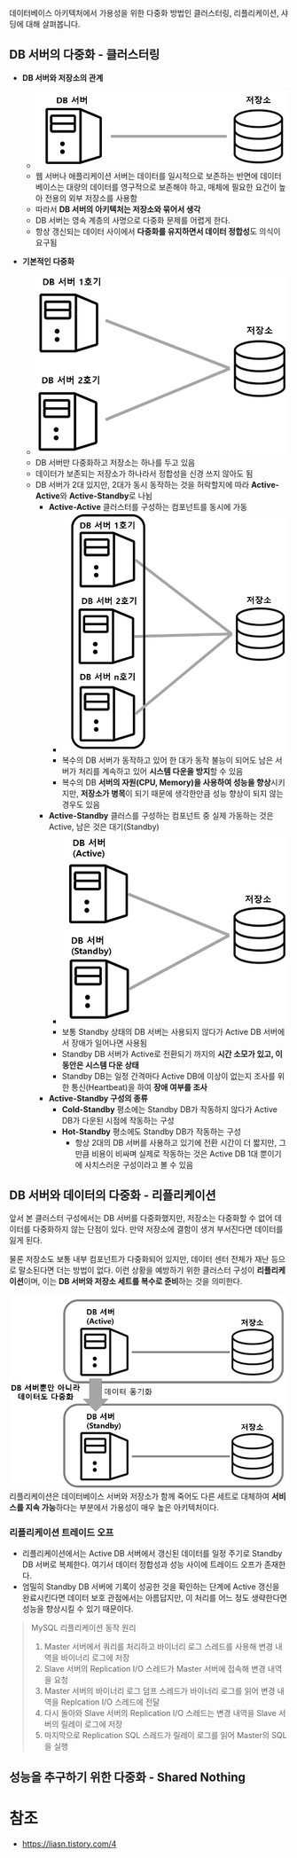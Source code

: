 데이터베이스 아키텍처에서 가용성을 위한 다중화 방법인 클러스터링, 리플리케이션, 샤딩에 대해 살펴봅니다.

## DB 서버의 다중화 - 클러스터링
- **DB 서버와 저장소의 관계**
  - ![img.png](images/DB서버_저장소.png)
  - 웹 서버나 애플리케이션 서버는 데이터를 일시적으로 보존하는 반면에 데이터베이스는 대량의 데이터를 영구적으로 보존해야 하고, 매체에 필요한 요건이 높아 전용의 외부 저장소를 사용함
  - 따라서 **DB 서버의 아키텍처는 저장소와 묶어서 생각**
  - DB 서버는 영속 계층의 사명으로 다중화 문제를 어렵게 한다.
  - 항상 갱신되는 데이터 사이에서 **다중화를 유지하면서 데이터 정합성**도 의식이 요구됨 
  

- **기본적인 다중화**
  - ![img_2.png](images/기본_다중화.png)
  - DB 서버만 다중화하고 저장소는 하나를 두고 있음
  - 데이터가 보존되는 저장소가 하나라서 정합성을 신경 쓰지 않아도 됨
  - DB 서버가 2대 있지만, 2대가 동시 동작하는 것을 허락할지에 따라 **Active-Active**와 **Active-Standby**로 나뉨
    - **Active-Active** 클러스터를 구성하는 컴포넌트를 동시에 가동
      - ![img_1.png](images/active-active.png)
      - 복수의 DB 서버가 동작하고 있어 한 대가 동작 불능이 되어도 남은 서버가 처리를 계속하고 있어 **시스템 다운을 방지**할 수 있음
      - 복수의 DB **서버의 자원(CPU, Memory)을 사용하여 성능을 향상**시키지만, **저장소가 병목**이 되기 때문에 생각한만큼 성능 향상이 되지 않는 경우도 있음  
    - **Active-Standby** 클러스를 구성하는 컴포넌트 중 실제 가동하는 것은 Active, 남은 것은 대기(Standby)
      - ![img_3.png](images/active-standby.png)
      - 보통 Standby 상태의 DB 서버는 사용되지 않다가 Active DB 서버에서 장애가 일어나면 사용됨
      - Standby DB 서버가 Active로 전환되기 까지의 **시간 소모가 있고, 이동안은 시스템 다운 상태**
      - Standby DB는 일정 간격마다 Active DB에 이상이 없는지 조사를 위한 통신(Heartbeat)을 하여 **장애 여부를 조사**
    - **Active-Standby 구성의 종류**
      - **Cold-Standby** 평소에는 Standby DB가 작동하지 않다가 Active DB가 다운된 시점에 작동하는 구성
      - **Hot-Standby** 평소에도 Standby DB가 작동하는 구성
        - 항상 2대의 DB 서버를 사용하고 있기에 전환 시간이 더 짧지만, 그만큼 비용이 비싸며 실제로 작동하는 것은 Active DB 1대 뿐이기에 사치스러운 구성이라고 볼 수 있음

## DB 서버와 데이터의 다중화 - 리플리케이션         
앞서 본 클러스터 구성에서는 DB 서버를 다중화했지만, 저장소는 다중화할 수 없어 데이터를 다중화하지 않는 단점이 있다.
만약 저장소에 결함이 생겨 부서진다면 데이터를 잃게 된다.

물론 저장소도 보통 내부 컴포넌트가 다중화되어 있지만, 데이터 센터 전체가 재난 등으로 말소된다면 더는 방법이 없다.
이런 상황을 예방하기 위한 클러스터 구성이 **리플리케이션**이며, 이는 **DB 서버와 저장소 세트를 복수로 준비**하는 것을 의미한다.

![img.png](replication.png)
리플리케이션은 데이터베이스 서버와 저장소가 함께 죽어도 다른 세트로 대체하여 **서비스를 지속 가능**하다는 부분에서 가용성이 매우 높은 아키텍처이다.



### 리플리케이션 트레이드 오프
- 리플리케이션에서는 Active DB 서버에서 갱신된 데이터를 일정 주기로 Standby DB 서버로 복제한다. 여기서 데이터 정합성과 성능 사이에 트레이드 오프가 존재한다.
- 엄밀히 Standby DB 서버에 기록이 성공한 것을 확인하는 단계에 Active 갱신을 완료시킨다면 데이터 보호 관점에서는 아름답지만, 이 처리를 어느 정도 생략한다면 성능을 향상시킬 수 있기 때문이다.

> MySQL 리플리케이션 동작 원리
> 1. Master 서버에서 쿼리를 처리하고 바이너리 로그 스레드를 사용해 변경 내역을 바이너리 로그에 저장
> 2. Slave 서버의 Replication I/O 스레드가 Master 서버에 접속해 변경 내역을 요청
> 3. Master 서버의 바이너리 로그 덤프 스레드가 바이너리 로그를 읽어 변경 내역을 Replcation I/O 스레드에 전달
> 4. 다시 돌아와 Slave 서버의 Replication I/O 스레드는 변경 내역을 Slave 서버의 릴레이 로그에 저장
> 5. 마지막으로 Replication SQL 스레드가 릴레이 로그를 읽어 Master의 SQL을 실행
  
## 성능을 추구하기 위한 다중화 - Shared Nothing



# 참조
- https://liasn.tistory.com/4